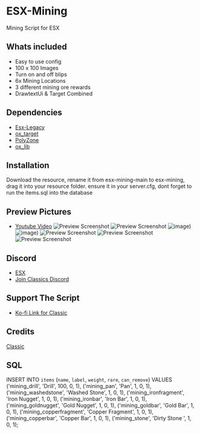 # ESX-Mining
Mining Script for ESX

## Whats included
- Easy to use config
- 100 x 100 Images
- Turn on and off blips
- 6x Mining Locations
- 3 different mining ore rewards
- DrawtextUi & Target Combined

## Dependencies
- [Esx-Legacy](https://github.com/esx-framework/esx-legacy)
- [ox_target](https://github.com/overextended/ox_target)
- [PolyZone](https://github.com/mkafrin/PolyZone)
- [ox_lib](https://github.com/overextended/ox_lib)

## Installation
Download the resource, rename it from esx-mining-main to esx-mining, drag it into your resource folder. ensure it in your server.cfg, dont forget to run the items.sql into the database

## Preview Pictures
- [Youtube Video](https://youtu.be/PO6Tz_52PhM)
![Preview Screenshot](https://i.imgur.com/jIJ9SOU.png)
![Preview Screenshot](https://i.imgur.com/mu0gNQC.jpeg)
![image](https://user-images.githubusercontent.com/102178921/165142626-75b1e6ba-4c4b-415f-b4f5-edb3a678064d.png))
![image](https://user-images.githubusercontent.com/102178921/165142476-1c5ea064-c3e0-4744-9f25-4868717a72e1.png))
![Preview Screenshot](https://i.imgur.com/fUQ61Bl.jpeg)
![Preview Screenshot](https://i.imgur.com/S382wMf.jpeg)
![Preview Screenshot](https://i.imgur.com/VJCk6cx.jpeg)

## Discord
- [ESX](https://discord.com/invite/VKX6DHVyhV)
- [Join Classics Discord](https://discord.gg/zRCdhENsHG)

## Support The Script
- [Ko-fi Link for Classic](https://ko-fi.com/trclassic)

## Credits
[Classic](https://github.com/trclassic92)



##  SQL 
INSERT INTO `items` (`name`, `label`, `weight`, `rare`, `can_remove`) VALUES
  ('mining_drill', 'Drill', 100, 0, 1),
  ('mining_pan', 'Pan', 1, 0, 1),
  ('mining_washedstone', 'Washed Stone', 1, 0, 1),
  ('mining_ironfragment', 'Iron Nugget', 1, 0, 1),
  ('mining_ironbar', 'Iron Bar', 1, 0, 1),
  ('mining_goldnugget', 'Gold Nugget', 1, 0, 1),
  ('mining_goldbar', 'Gold Bar', 1, 0, 1),
  ('mining_copperfragment', 'Copper Fragment', 1, 0, 1),
  ('mining_copperbar', 'Copper Bar', 1, 0, 1),
  ('mining_stone', 'Dirty Stone ', 1, 0, 1);


